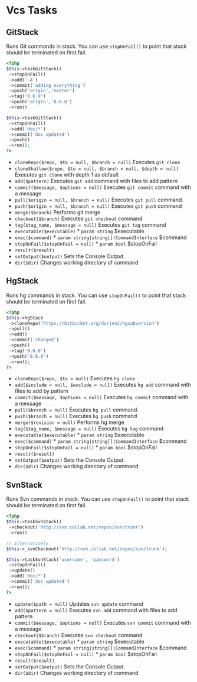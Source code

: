 # Vcs Tasks
## GitStack


Runs Git commands in stack. You can use `stopOnFail()` to point that stack should be terminated on first fail.

``` php
<?php
$this->taskGitStack()
 ->stopOnFail()
 ->add('-A')
 ->commit('adding everything')
 ->push('origin','master')
 ->tag('0.6.0')
 ->push('origin','0.6.0')
 ->run()

$this->taskGitStack()
 ->stopOnFail()
 ->add('doc/*')
 ->commit('doc updated')
 ->push()
 ->run();
?>
```

* `cloneRepo($repo, $to = null, $branch = null)`  Executes `git clone`
* `cloneShallow($repo, $to = null, $branch = null, $depth = null)`  Executes `git clone` with depth 1 as default
* `add($pattern)`  Executes `git add` command with files to add pattern
* `commit($message, $options = null)`  Executes `git commit` command with a message
* `pull($origin = null, $branch = null)`  Executes `git pull` command.
* `push($origin = null, $branch = null)`  Executes `git push` command
* `merge($branch)`  Performs git merge
* `checkout($branch)`  Executes `git checkout` command
* `tag($tag_name, $message = null)`  Executes `git tag` command
* `executable($executable)`   * `param string` $executable
* `exec($command)`   * `param string|string[]|CommandInterface` $command
* `stopOnFail($stopOnFail = null)`   * `param bool` $stopOnFail
* `result($result)` 
* `setOutput($output)`  Sets the Console Output.
* `dir($dir)`  Changes working directory of command

## HgStack


Runs hg commands in stack. You can use `stopOnFail()` to point that stack should be terminated on first fail.

``` php
<?php
$this->hgStack
 ->cloneRepo('https://bitbucket.org/durin42/hgsubversion')
 ->pull()
 ->add()
 ->commit('changed')
 ->push()
 ->tag('0.6.0')
 ->push('0.6.0')
 ->run();
?>
```

* `cloneRepo($repo, $to = null)`  Executes `hg clone`
* `add($include = null, $exclude = null)`  Executes `hg add` command with files to add by pattern
* `commit($message, $options = null)`  Executes `hg commit` command with a message
* `pull($branch = null)`  Executes `hg pull` command.
* `push($branch = null)`  Executes `hg push` command
* `merge($revision = null)`  Performs hg merge
* `tag($tag_name, $message = null)`  Executes `hg tag` command
* `executable($executable)`   * `param string` $executable
* `exec($command)`   * `param string|string[]|CommandInterface` $command
* `stopOnFail($stopOnFail = null)`   * `param bool` $stopOnFail
* `result($result)` 
* `setOutput($output)`  Sets the Console Output.
* `dir($dir)`  Changes working directory of command


## SvnStack


Runs Svn commands in stack. You can use `stopOnFail()` to point that stack should be terminated on first fail.

``` php
<?php
$this->taskSvnStack()
 ->checkout('http://svn.collab.net/repos/svn/trunk')
 ->run()

// alternatively
$this->_svnCheckout('http://svn.collab.net/repos/svn/trunk');

$this->taskSvnStack('username', 'password')
 ->stopOnFail()
 ->update()
 ->add('doc/*')
 ->commit('doc updated')
 ->run();
?>
```

* `update($path = null)`  Updates `svn update` command
* `add($pattern = null)`  Executes `svn add` command with files to add pattern
* `commit($message, $options = null)`  Executes `svn commit` command with a message
* `checkout($branch)`  Executes `svn checkout` command
* `executable($executable)`   * `param string` $executable
* `exec($command)`   * `param string|string[]|CommandInterface` $command
* `stopOnFail($stopOnFail = null)`   * `param bool` $stopOnFail
* `result($result)` 
* `setOutput($output)`  Sets the Console Output.
* `dir($dir)`  Changes working directory of command


